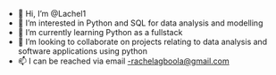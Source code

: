 - 👋 Hi, I’m @Lachel1
- 👀 I’m interested in Python and SQL for data analysis and modelling
- 🌱 I’m currently learning Python as a fullstack
- 💞️ I’m looking to collaborate on projects relating to data analysis and software applications using python
- 📫 I can be reached via email -rachelagboola@gmail.com 

<!---
Lachel1/Lachel1 is a ✨ special ✨ repository because its `README.md` (this file) appears on your GitHub profile.
You can click the Preview link to take a look at your changes.
--->

